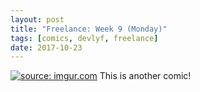 ```yaml
---
layout: post
title: "Freelance: Week 9 (Monday)"
tags: [comics, devlyf, freelance]
date: 2017-10-23
---
```

<!-- #24 -->
[![](https://i.imgur.com/wxcX09X.jpeg "source: imgur.com")](https://i.imgur.com/wxcX09X.jpeg)
This is another comic!
